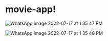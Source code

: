 # movie-app!
![WhatsApp Image 2022-07-17 at 1 35 47 PM](https://user-images.githubusercontent.com/65820533/180368887-c963e06b-04e0-444c-946e-05bacfe6fabc.jpeg)


![WhatsApp Image 2022-07-17 at 1 35 48 PM](https://user-images.githubusercontent.com/65820533/180368932-3b234749-3b74-463f-b77a-79549b97539f.jpeg)


